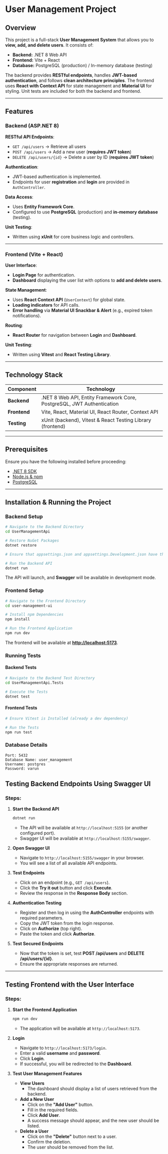 # User Management Project

## Overview

This project is a full-stack **User Management System** that allows you to **view, add, and delete users**. It consists of:

- **Backend:** .NET 8 Web API
- **Frontend:** Vite + React
- **Database:** PostgreSQL (production) / In-memory database (testing)

The backend provides **RESTful endpoints**, handles **JWT-based authentication**, and follows **clean architecture principles**. The frontend uses **React with Context API** for state management and **Material UI** for styling. Unit tests are included for both the backend and frontend.

---

## Features

### **Backend (ASP.NET 8)**
 **RESTful API Endpoints**:
- `GET /api/users` → Retrieve all users
- `POST /api/users` → Add a new user (**requires JWT token**)
- `DELETE /api/users/{id}` → Delete a user by ID (**requires JWT token**)

 **Authentication**:
- JWT-based authentication is implemented.
- Endpoints for user **registration** and **login** are provided in `AuthController`.

 **Data Access**:
- Uses **Entity Framework Core**.
- Configured to use **PostgreSQL** (production) and **in-memory database** (testing).

 **Unit Testing**:
- Written using **xUnit** for core business logic and controllers.

---

### **Frontend (Vite + React)**
 **User Interface**:
- **Login Page** for authentication.
- **Dashboard** displaying the user list with options to **add and delete users**.

 **State Management**:
- Uses **React Context API** (`UserContext`) for global state.
- **Loading indicators** for API calls.
- **Error handling** via **Material UI Snackbar & Alert** (e.g., expired token notifications).

 **Routing**:
- **React Router** for navigation between **Login** and **Dashboard**.

 **Unit Testing**:
- Written using **Vitest** and **React Testing Library**.

---

## **Technology Stack**
| Component  | Technology |
|------------|------------|
| **Backend** | .NET 8 Web API, Entity Framework Core, PostgreSQL, JWT Authentication |
| **Frontend** | Vite, React, Material UI, React Router, Context API |
| **Testing** | xUnit (backend), Vitest & React Testing Library (frontend) |

---

## **Prerequisites**
Ensure you have the following installed before proceeding:

- [.NET 8 SDK](https://dotnet.microsoft.com/download)
- [Node.js & npm](https://nodejs.org/en/download/)
- [PostgreSQL](https://www.postgresql.org/download/)

---

## Installation & Running the Project

### Backend Setup
```sh
# Navigate to the Backend Directory
cd UserManagementApi

# Restore NuGet Packages
dotnet restore

# Ensure that appsettings.json and appsettings.Development.json have the correct database connection strings and JWT settings.

# Run the Backend API
dotnet run
```
The API will launch, and **Swagger** will be available in development mode.

### Frontend Setup
```sh
# Navigate to the Frontend Directory
cd user-management-ui

# Install npm Dependencies
npm install

# Run the Frontend Application
npm run dev
```
The frontend will be available at **[http://localhost:5173](http://localhost:5173)**.

### Running Tests

#### Backend Tests
```sh
# Navigate to the Backend Test Directory
cd UserManagementApi.Tests

# Execute the Tests
dotnet test
```

#### Frontend Tests
```sh
# Ensure Vitest is Installed (already a dev dependency)

# Run the Tests
npm run test
```

### Database Details
```
Port: 5432
Database Name: user_management
Username: postgres
Password: varun
```

## Testing Backend Endpoints Using Swagger UI

### Steps:
1. **Start the Backend API**
   ```sh
   dotnet run
   ```
   - The API will be available at `http://localhost:5155` (or another configured port).
   - Swagger UI will be available at `http://localhost:5155/swagger`.

2. **Open Swagger UI**
   - Navigate to `http://localhost:5155/swagger` in your browser.
   - You will see a list of all available API endpoints.


3. **Test Endpoints**
   - Click on an endpoint (e.g., `GET /api/users`).
   - Click the **Try it out** button and click **Execute**.
   - Review the response in the **Response Body** section.

4. **Authentication Testing**
   - Register and then log in using the **AuthController** endpoints with required parameters.
   - Copy the JWT token from the login response.
   - Click on **Authorize** (top right).
   - Paste the token and click **Authorize**.

5. **Test Secured Endpoints**
   - Now that the token is set, test **POST /api/users** and **DELETE /api/users/{id}**.
   - Ensure the appropriate responses are returned.

---

## Testing Frontend with the User Interface

### Steps:
1. **Start the Frontend Application**
   ```sh
   npm run dev
   ```
   - The application will be available at `http://localhost:5173`.

2. **Login**
   - Navigate to `http://localhost:5173/login`.
   - Enter a valid **username** and **password**.
   - Click **Login**.
   - If successful, you will be redirected to the **Dashboard**.

3. **Test User Management Features**
   - **View Users**
     - The dashboard should display a list of users retrieved from the backend.
   - **Add a New User**
     - Click on the **"Add User"** button.
     - Fill in the required fields.
     - Click **Add User**.
     - A success message should appear, and the new user should be listed.
   - **Delete a User**
     - Click on the **"Delete"** button next to a user.
     - Confirm the deletion.
     - The user should be removed from the list.

